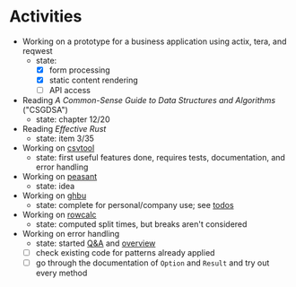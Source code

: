# Activities

- Working on a prototype for a business application using actix, tera, and reqwest
    - state:
        - [x] form processing
        - [x] static content rendering
        - [ ] API access
- Reading _A Common-Sense Guide to Data Structures and Algorithms_ ("CSGDSA")
    - state: chapter 12/20
- Reading _Effective Rust_
    - state: item 3/35
- Working on [csvtool](https://github.com/patrickbucher/csvtool)
    - state: first useful features done, requires tests, documentation, and
      error handling
- Working on [peasant](https://github.com/patrickbucher/peasant)
    - state: idea
- Working on [ghbu](https://github.com/patrickbucher/ghbu)
    - state: complete for personal/company use; see
      [todos](https://github.com/patrickbucher/ghbu?tab=readme-ov-file#todo)
- Working on [rowcalc](https://github.com/patrickbucher/rowcalc)
    - state: computed split times, but breaks aren't considered
- Working on error handling
    - state: started [Q&A](error-handling/error-handling.md) and
      [overview](error-handling/error-handling.png)
    - [ ] check existing code for patterns already applied
    - [ ] go through the documentation of `Option` and `Result` and try out every method
